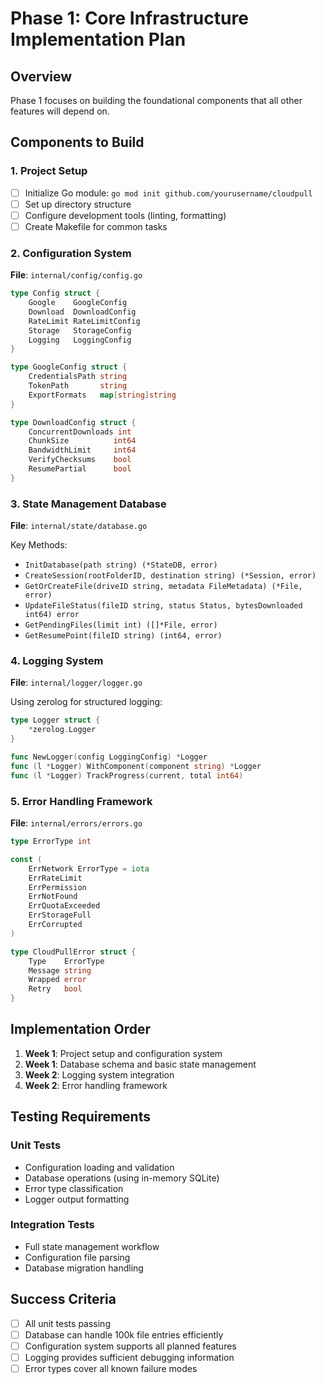 # Phase 1: Core Infrastructure Implementation Plan

## Overview
Phase 1 focuses on building the foundational components that all other features will depend on.

## Components to Build

### 1. Project Setup
- [ ] Initialize Go module: `go mod init github.com/yourusername/cloudpull`
- [ ] Set up directory structure
- [ ] Configure development tools (linting, formatting)
- [ ] Create Makefile for common tasks

### 2. Configuration System
**File**: `internal/config/config.go`

```go
type Config struct {
    Google    GoogleConfig
    Download  DownloadConfig
    RateLimit RateLimitConfig
    Storage   StorageConfig
    Logging   LoggingConfig
}

type GoogleConfig struct {
    CredentialsPath string
    TokenPath       string
    ExportFormats   map[string]string
}

type DownloadConfig struct {
    ConcurrentDownloads int
    ChunkSize          int64
    BandwidthLimit     int64
    VerifyChecksums    bool
    ResumePartial      bool
}
```

### 3. State Management Database
**File**: `internal/state/database.go`

Key Methods:
- `InitDatabase(path string) (*StateDB, error)`
- `CreateSession(rootFolderID, destination string) (*Session, error)`
- `GetOrCreateFile(driveID string, metadata FileMetadata) (*File, error)`
- `UpdateFileStatus(fileID string, status Status, bytesDownloaded int64) error`
- `GetPendingFiles(limit int) ([]*File, error)`
- `GetResumePoint(fileID string) (int64, error)`

### 4. Logging System
**File**: `internal/logger/logger.go`

Using zerolog for structured logging:
```go
type Logger struct {
    *zerolog.Logger
}

func NewLogger(config LoggingConfig) *Logger
func (l *Logger) WithComponent(component string) *Logger
func (l *Logger) TrackProgress(current, total int64)
```

### 5. Error Handling Framework
**File**: `internal/errors/errors.go`

```go
type ErrorType int

const (
    ErrNetwork ErrorType = iota
    ErrRateLimit
    ErrPermission
    ErrNotFound
    ErrQuotaExceeded
    ErrStorageFull
    ErrCorrupted
)

type CloudPullError struct {
    Type    ErrorType
    Message string
    Wrapped error
    Retry   bool
}
```

## Implementation Order

1. **Week 1**: Project setup and configuration system
2. **Week 1**: Database schema and basic state management
3. **Week 2**: Logging system integration
4. **Week 2**: Error handling framework

## Testing Requirements

### Unit Tests
- Configuration loading and validation
- Database operations (using in-memory SQLite)
- Error type classification
- Logger output formatting

### Integration Tests
- Full state management workflow
- Configuration file parsing
- Database migration handling

## Success Criteria
- [ ] All unit tests passing
- [ ] Database can handle 100k file entries efficiently
- [ ] Configuration system supports all planned features
- [ ] Logging provides sufficient debugging information
- [ ] Error types cover all known failure modes